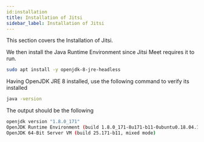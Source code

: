 ```yaml
---
id:installation 
title: Installation of Jitsi
sidebar_label: Installation of Jitsi
---
```


This section covers the Installation of Jitsi.

We then install the Java Runtime Environment since Jitsi Meet requires it to run.

```bash
sudo apt install -y openjdk-8-jre-headless
```

Having OpenJDK JRE 8 installed, use the following command to verify its installed

```bash
java -version
```

The output should be the following

```bash
openjdk version "1.8.0_171"
OpenJDK Runtime Environment (build 1.8.0_171-8u171-b11-0ubuntu0.18.04.1-b11)
OpenJDK 64-Bit Server VM (build 25.171-b11, mixed mode)
```
